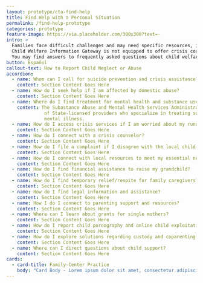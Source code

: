 ```yaml
---
layout: prototype/cta-find-help
title: Find Help with a Personal Situation
permalink: /find-help-prototype
categories: prototype
feature-image: https://via.placeholder.com/300x300?text=-
intro: >
  Families face difficult challenges and may need specific resources, information, or assistance to deal with problematic personal situations. The following questions address common child welfare issues that families face.Inclusion on this list is for information purposes and does not constitute an endorsement by Child Welfare Information Gateway or the Children's Bureau.
  Child Welfare Information Gateway is not equipped to offer crisis counseling or intervene in and/or advise in personal situations.  
  You may find answers to frequently asked questions about child welfare issues in the Children’s Bureau’s Questions and Answers Support Page. Information on available benefits may be accessed on the Benefits.gov website.  
button: Español
callout-text: How to Report Child Neglect or Abuse
accordion:
  - name: Whom can I call for suicide prevention and crisis assistance?
    content: Section Content Goes Here
  - name: How do I seek help if I am affected by domestic abuse?
    content: Section Content Goes Here
  - name: Where do I find treatment for mental health and substance use disorders?
    content: The Subastance Abuse and Mental Health Services Administration collects information on thousands
              of State-licensed providers who specialize in treating substance-use disorders, addiction, and 
              mental illness.
  - name: How do I access crisis services if I am worried about my runaway child or if I am a child thinking about running away?
    content: Section Content Goes Here
  - name: How do I connect with a crisis counselor?
    content: Section Content Goes Here
  - name: How do I file a complaint if I disagree with the local child protective services agency's handling of my child(ren)’s   case?
    content: Section Content Goes Here
  - name: How do I connect with local resources to meet my essential needs?
    content: Section Content Goes Here
  - name: How do I find financial assistance to raise my grandchild?
    content: Section Content Goes Here
  - name: How do I find temporary relief/respite for family caregivers?
    content: Section Content Goes Here
  - name: How do I find legal information and assistance?
    content: Section Content Goes Here
  - name: How I do I connect to parenting support and resources?
    content: Section Content Goes Here
  - name: Where can I learn about grants for single mothers?
    content: Section Content Goes Here
  - name: How do I report child pornography and online child exploitation?
    content: Section Content Goes Here
  - name: How do I explore solutions regarding custody and coparenting issues and mediation?
    content: Section Content Goes Here
  - name: Where can I direct questions about child support?
    content: Section Content Goes Here
cards:
  - card-title: Family-Center Practice
    body: "Card Body - Lorem ipsum dolor sit amet, consectetur adipiscing elit, sed do eiusmod tempor incididunt ut labore et dolore magna aliqua. "
---
```

